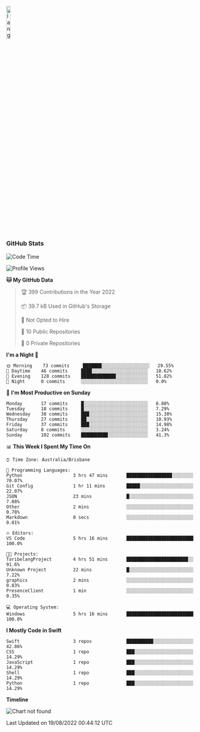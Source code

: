 <p align="left"><img width=15%" src="https://github.com/alansmathew/alansmathew/raw/master/lang.gif" alt="lang image here" /></p>

# <h3 align="left">GitHub Stats</h3>

<!--START_SECTION:waka-->
![Code Time](http://img.shields.io/badge/Code%20Time-8%20hrs%2047%20mins-blue)

![Profile Views](http://img.shields.io/badge/Profile%20Views-0-blue)

**🐱 My GitHub Data** 

> 🏆 399 Contributions in the Year 2022
 > 
> 📦 39.7 kB Used in GitHub's Storage 
 > 
> 🚫 Not Opted to Hire
 > 
> 📜 10 Public Repositories 
 > 
> 🔑 0 Private Repositories  
 > 
**I'm a Night 🦉** 

```text
🌞 Morning    73 commits     ███████░░░░░░░░░░░░░░░░░░   29.55% 
🌆 Daytime    46 commits     ████░░░░░░░░░░░░░░░░░░░░░   18.62% 
🌃 Evening    128 commits    █████████████░░░░░░░░░░░░   51.82% 
🌙 Night      0 commits      ░░░░░░░░░░░░░░░░░░░░░░░░░   0.0%

```
📅 **I'm Most Productive on Sunday** 

```text
Monday       17 commits     █░░░░░░░░░░░░░░░░░░░░░░░░   6.88% 
Tuesday      18 commits     █░░░░░░░░░░░░░░░░░░░░░░░░   7.29% 
Wednesday    38 commits     ███░░░░░░░░░░░░░░░░░░░░░░   15.38% 
Thursday     27 commits     ██░░░░░░░░░░░░░░░░░░░░░░░   10.93% 
Friday       37 commits     ███░░░░░░░░░░░░░░░░░░░░░░   14.98% 
Saturday     8 commits      ░░░░░░░░░░░░░░░░░░░░░░░░░   3.24% 
Sunday       102 commits    ██████████░░░░░░░░░░░░░░░   41.3%

```


📊 **This Week I Spent My Time On** 

```text
⌚︎ Time Zone: Australia/Brisbane

💬 Programming Languages: 
Python                   3 hrs 47 mins       █████████████████░░░░░░░░   70.07% 
Git Config               1 hr 11 mins        █████░░░░░░░░░░░░░░░░░░░░   22.07% 
JSON                     23 mins             █░░░░░░░░░░░░░░░░░░░░░░░░   7.08% 
Other                    2 mins              ░░░░░░░░░░░░░░░░░░░░░░░░░   0.78% 
Markdown                 0 secs              ░░░░░░░░░░░░░░░░░░░░░░░░░   0.01%

🔥 Editors: 
VS Code                  5 hrs 16 mins       █████████████████████████   100.0%

🐱‍💻 Projects: 
TaribelangProject        4 hrs 51 mins       ███████████████████████░░   91.6% 
Unknown Project          22 mins             █░░░░░░░░░░░░░░░░░░░░░░░░   7.22% 
graphics                 2 mins              ░░░░░░░░░░░░░░░░░░░░░░░░░   0.83% 
PresenceClient           1 min               ░░░░░░░░░░░░░░░░░░░░░░░░░   0.35%

💻 Operating System: 
Windows                  5 hrs 16 mins       █████████████████████████   100.0%

```

**I Mostly Code in Swift** 

```text
Swift                    3 repos             ██████████░░░░░░░░░░░░░░░   42.86% 
CSS                      1 repo              ███░░░░░░░░░░░░░░░░░░░░░░   14.29% 
JavaScript               1 repo              ███░░░░░░░░░░░░░░░░░░░░░░   14.29% 
Shell                    1 repo              ███░░░░░░░░░░░░░░░░░░░░░░   14.29% 
Python                   1 repo              ███░░░░░░░░░░░░░░░░░░░░░░   14.29%

```


**Timeline**

![Chart not found](https://raw.githubusercontent.com/samh06/samh06/master/charts/bar_graph.png) 


 Last Updated on 19/08/2022 00:44:12 UTC
<!--END_SECTION:waka-->
